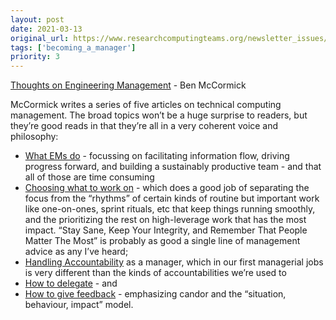 ```yaml
---
layout: post
date: 2021-03-13
original_url: https://www.researchcomputingteams.org/newsletter_issues/0065
tags: ['becoming_a_manager']
priority: 3
---
```


<!-- markdownlint-disable MD033 -->
<!-- markdownlint-disable MD041 -->
<!-- markdownlint-disable MD049 -->

[Thoughts on Engineering Management](https://benmccormick.org/engineering-management-thoughts) - Ben McCormick

McCormick writes a series of five articles on technical computing management.  The broad topics won’t be a huge surprise to readers, but they’re good reads in that they’re all in a very coherent voice and philosophy:

- [What EMs do](https://benmccormick.org/2021/02/18/what-do-ems-do) - focussing on facilitating information flow, driving progress forward, and building a sustainably productive team - and that all of those are time consuming
- [Choosing what to work on](https://benmccormick.org/2021/02/21/ems-choosing-what-to-work-on) - which does a good job of separating the focus from the “rhythms” of certain kinds of routine but important work like one-on-ones, sprint rituals, etc that keep things running smoothly, and the prioritizing the rest on high-leverage work that has the most impact.  “Stay Sane, Keep Your Integrity, and Remember That People Matter The Most” is probably as good a single line of management advice as any I’ve heard;
- [Handling Accountability](https://benmccormick.org/2021/02/23/ems-handling-accountability) as a manager, which in our first managerial jobs is very different than the kinds of accountabilities we’re used to
- [How to delegate](https://benmccormick.org/2021/02/26/ems-how-to-delegate) - and
- [How to give feedback](https://benmccormick.org/2021/03/07/ems-how-to-give-feedback) - emphasizing candor and the “situation, behaviour, impact” model.